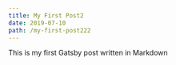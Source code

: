 ```yaml
---
title: My First Post2
date: 2019-07-10
path: /my-first-post222
---
```

This is my first Gatsby post written in Markdown
